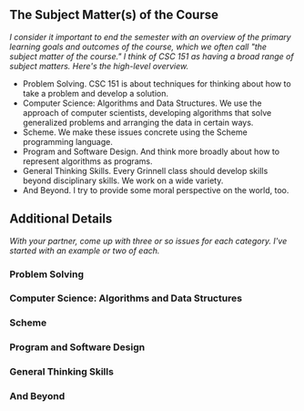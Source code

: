 The Subject Matter(s) of the Course
-----------------------------------

_I consider it important to end the semester with an overview of the
 primary learning goals and outcomes of the course, which we often
 call "the subject matter of the course."  I think of CSC 151 as having 
 a broad range of subject matters.  Here's the high-level overview._

* Problem Solving.  CSC 151 is about techniques for thinking about how
  to take a problem and develop a solution.
* Computer Science: Algorithms and Data Structures.  We use the approach
  of computer scientists, developing algorithms that solve generalized
  problems and arranging the data in certain ways.
* Scheme.  We make these issues concrete using the Scheme programming
  language.
* Program and Software Design.  And think more broadly about how to
  represent algorithms as programs.
* General Thinking Skills.  Every Grinnell class should develop skills
  beyond disciplinary skills.  We work on a wide variety.
* And Beyond.  I try to provide some moral perspective on the world,
  too.

Additional Details
------------------

_With your partner, come up with three or so issues for each category.
 I've started with an example or two of each._

### Problem Solving

### Computer Science: Algorithms and Data Structures

### Scheme

### Program and Software Design

### General Thinking Skills

### And Beyond

